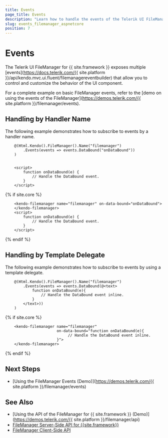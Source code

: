 ```yaml
---
title: Events
page_title: Events
description: "Learn how to handle the events of the Telerik UI FileManager component for {{ site.framework }}."
slug: events_filemanager_aspnetcore
position: 7
---
```


# Events

The Telerik UI FileManager for {{ site.framework }} exposes multiple [events](https://docs.telerik.com/{{ site.platform }}/api/kendo.mvc.ui.fluent/filemanagereventbuilder) that allow you to control and customize the behavior of the UI component.

For a complete example on basic FileManager events, refer to the [demo on using the events of the FileManager](https://demos.telerik.com/{{ site.platform }}/filemanager/events).

## Handling by Handler Name

The following example demonstrates how to subscribe to events by a handler name.

```HtmlHelper
    @(Html.Kendo().FileManager().Name("filemanager")
        .Events(events => events.DataBound("onDataBound"))
    )


    <script>
        function onDataBound(e) {
            // Handle the DataBound event.
        }
    </script>
```

{% if site.core %}
```TagHelper
    <kendo-filemanager name="filemanager" on-data-bound="onDataBound">
    </kendo-filemanager>
    <script>
        function onDataBound(e) {
            // Handle the DataBound event.
        }
    </script>
```
{% endif %}

## Handling by Template Delegate

The following example demonstrates how to subscribe to events by using a template delegate.

```HtmlHelper
    @(Html.Kendo().FileManager().Name("filemanager")
        .Events(events => events.DataBound(@<text>
            function onDataBound(e){
                // Handle the DataBound event inline.
            }
        </text>))
    )

```
{% if site.core %}
```TagHelper
    <kendo-filemanager name="filemanager" 
                       on-data-bound="function onDataBound(e){
                            // Handle the DataBound event inline. 
                       }">
    </kendo-filemanager>
```
{% endif %}

## Next Steps

* [Using the FileManager Events (Demo)](https://demos.telerik.com/{{ site.platform }}/filemanager/events)

## See Also

* [Using the API of the FileManager for {{ site.framework }} (Demo)](https://demos.telerik.com/{{ site.platform }}/filemanager/api)
* [FileManager Server-Side API for {{site.framework}}](/api/filemanager)
* [FileManager Client-Side API](https://docs.telerik.com/kendo-ui/api/javascript/ui/filemanager)